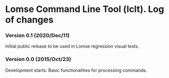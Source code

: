 # Lomse Command Line Tool (lclt). Log of changes


### Version 0.1 (2020/Dec/11)

Initial public release to be used in Lomse regression visual tests.


### Version 0.0 (2015/Oct/23)

Development starts. Basic functionalities for processing commands.


